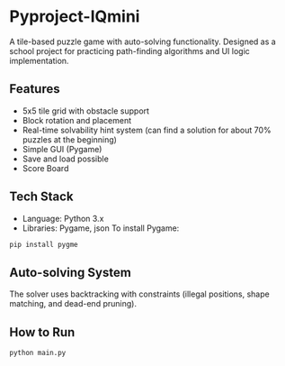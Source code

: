 # Pyproject-IQmini
A tile-based puzzle game with auto-solving functionality. Designed as a school project for practicing path-finding algorithms and UI logic implementation.

## Features
- 5x5 tile grid with obstacle support
- Block rotation and placement
- Real-time solvability hint system (can find a solution for about 70% puzzles at the beginning)
- Simple GUI (Pygame)
- Save and load possible
- Score Board

## Tech Stack
- Language: Python 3.x
- Libraries: Pygame, json
To install Pygame:
```bash
pip install pygme
```

## Auto-solving System
The solver uses backtracking with constraints (illegal positions, shape matching, and dead-end pruning).

## How to Run
```bash
python main.py
